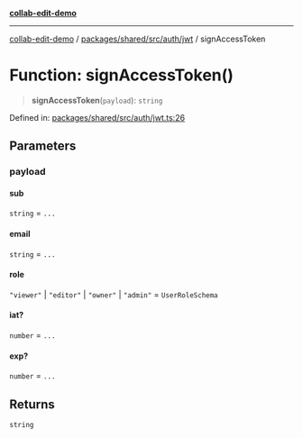 [**collab-edit-demo**](../../../../../../README.md)

***

[collab-edit-demo](../../../../../../README.md) / [packages/shared/src/auth/jwt](../README.md) / signAccessToken

# Function: signAccessToken()

> **signAccessToken**(`payload`): `string`

Defined in: [packages/shared/src/auth/jwt.ts:26](https://github.com/austyle-io/pub-sub-demo/blob/facd25f09850fc4e78e94ce267c52e173d869933/packages/shared/src/auth/jwt.ts#L26)

## Parameters

### payload

#### sub

`string` = `...`

#### email

`string` = `...`

#### role

`"viewer"` \| `"editor"` \| `"owner"` \| `"admin"` = `UserRoleSchema`

#### iat?

`number` = `...`

#### exp?

`number` = `...`

## Returns

`string`
